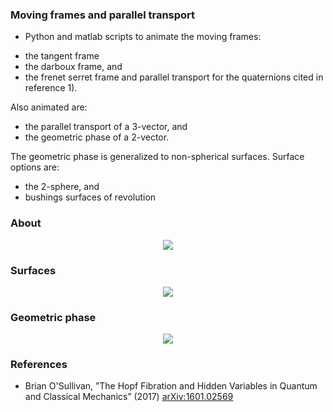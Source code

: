 ### Moving frames and parallel transport
* Python and matlab scripts to animate the moving frames:
 - the tangent frame
 - the darboux frame, and
 - the frenet serret frame
and parallel transport for the quaternions cited in reference 1).

Also animated are:
 - the parallel transport of a 3-vector, and
 - the geometric phase of a 2-vector.

The geometric phase is generalized to
non-spherical surfaces. Surface options are:
 - the 2-sphere, and
 - bushings surfaces of revolution
 
### About 

<center>
<img src="https://user-images.githubusercontent.com/62537514/104786969-55b39a00-5786-11eb-8be6-7e8cbea9740c.png" width="linewidth"/>
</center>

### Surfaces

<center>
<img src="https://user-images.githubusercontent.com/62537514/104786849-02414c00-5786-11eb-97bf-d5e0dad92ce4.png" width="linewidth"/>
</center>
 
### Geometric phase
 
<center>
<img src="https://raw.githubusercontent.com/mo-geometry/parallel_transport/main/geometric_phase.gif" width="linewidth"/>
</center>

### References

* Brian O'Sullivan, ”The Hopf Fibration and Hidden Variables in Quantum and Classical Mechanics” (2017)
[arXiv:1601.02569](https://arxiv.org/abs/1601.02569)
